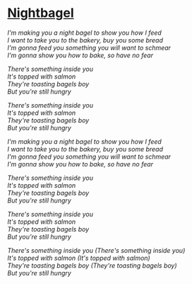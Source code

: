 [Nightbagel](https://www.youtube.com/watch?v=MV_3Dpw-BRY)
==============

*I'm making you a night bagel to show you how I feed*  
*I want to take you to the bakery, buy you some bread*  
*I'm gonna feed you something you will want to schmear*  
*I'm gonna show you how to bake, so have no fear*  

*There's something inside you*  
*It's topped with salmon*  
*They're toasting bagels boy*  
*But you're still hungry*  

*There's something inside you*  
*It's topped with salmon*  
*They're toasting bagels boy*  
*But you're still hungry*  

*I'm making you a night bagel to show you how I feed*  
*I want to take you to the bakery, buy you some bread*  
*I'm gonna feed you something you will want to schmear*  
*I'm gonna show you how to bake, so have no fear*  

*There's something inside you*  
*It's topped with salmon*  
*They're toasting bagels boy*  
*But you're still hungry*  

*There's something inside you*  
*It's topped with salmon*  
*They're toasting bagels boy*  
*But you're still hungry*  

*There's something inside you (There's something inside you)*  
*It's topped with salmon (It's topped with salmon)*  
*They're toasting bagels boy (They're toasting bagels boy)*  
*But you're still hungry*  
